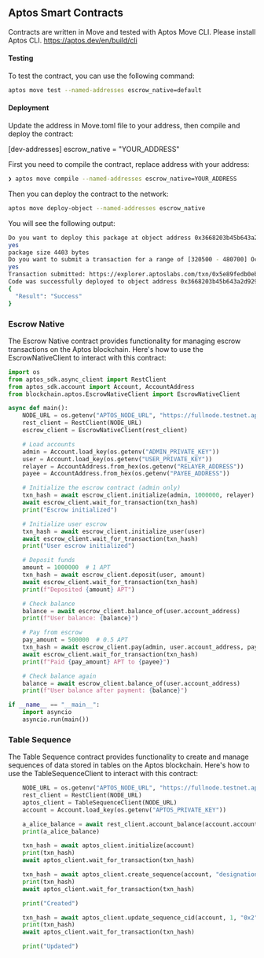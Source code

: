 ## Aptos Smart Contracts

Contracts are written in Move and tested with Aptos Move CLI. Please install Aptos CLI.
https://aptos.dev/en/build/cli

#### Testing

To test the contract, you can use the following command:

```bash
aptos move test --named-addresses escrow_native=default
```

#### Deployment

Update the address in Move.toml file to your address, then compile and deploy the contract:

[dev-addresses]
escrow_native = "YOUR_ADDRESS"

First you need to compile the contract, replace address with your address:

```bash
❯ aptos move compile --named-addresses escrow_native=YOUR_ADDRESS
```

Then you can deploy the contract to the network:

```bash
aptos move deploy-object --named-addresses escrow_native
```

You will see the following output:

```bash
Do you want to deploy this package at object address 0x3668203b45b643a2d929f0db49852140fd96d190d1765e8bf0bc33f44716061b [yes/no] >
yes
package size 4403 bytes
Do you want to submit a transaction for a range of [320500 - 480700] Octas at a gas unit price of 100 Octas? [yes/no] >
yes
Transaction submitted: https://explorer.aptoslabs.com/txn/0x5e89fedb0eb2aa6eb2ba4a317184492f2568a3904ac5ec53e01c4dc12881ef8a?network=testnet
Code was successfully deployed to object address 0x3668203b45b643a2d929f0db49852140fd96d190d1765e8bf0bc33f44716061b
{
  "Result": "Success"
}
```

### Escrow Native

The Escrow Native contract provides functionality for managing escrow transactions on the Aptos blockchain. Here's how to use the EscrowNativeClient to interact with this contract:

```python
import os
from aptos_sdk.async_client import RestClient
from aptos_sdk.account import Account, AccountAddress
from blockchain.aptos.EscrowNativeClient import EscrowNativeClient

async def main():
    NODE_URL = os.getenv("APTOS_NODE_URL", "https://fullnode.testnet.aptoslabs.com/v1")
    rest_client = RestClient(NODE_URL)
    escrow_client = EscrowNativeClient(rest_client)

    # Load accounts
    admin = Account.load_key(os.getenv("ADMIN_PRIVATE_KEY"))
    user = Account.load_key(os.getenv("USER_PRIVATE_KEY"))
    relayer = AccountAddress.from_hex(os.getenv("RELAYER_ADDRESS"))
    payee = AccountAddress.from_hex(os.getenv("PAYEE_ADDRESS"))

    # Initialize the escrow contract (admin only)
    txn_hash = await escrow_client.initialize(admin, 1000000, relayer)  # 1% fee
    await escrow_client.wait_for_transaction(txn_hash)
    print("Escrow initialized")

    # Initialize user escrow
    txn_hash = await escrow_client.initialize_user(user)
    await escrow_client.wait_for_transaction(txn_hash)
    print("User escrow initialized")

    # Deposit funds
    amount = 1000000  # 1 APT
    txn_hash = await escrow_client.deposit(user, amount)
    await escrow_client.wait_for_transaction(txn_hash)
    print(f"Deposited {amount} APT")

    # Check balance
    balance = await escrow_client.balance_of(user.account_address)
    print(f"User balance: {balance}")

    # Pay from escrow
    pay_amount = 500000  # 0.5 APT
    txn_hash = await escrow_client.pay(admin, user.account_address, payee, pay_amount)
    await escrow_client.wait_for_transaction(txn_hash)
    print(f"Paid {pay_amount} APT to {payee}")

    # Check balance again
    balance = await escrow_client.balance_of(user.account_address)
    print(f"User balance after payment: {balance}")

if __name__ == "__main__":
    import asyncio
    asyncio.run(main())
```


### Table Sequence

The Table Sequence contract provides functionality to create and manage sequences of data stored in tables on the Aptos blockchain. Here's how to use the TableSequenceClient to interact with this contract:

```python
    NODE_URL = os.getenv("APTOS_NODE_URL", "https://fullnode.testnet.aptoslabs.com/v1")
    rest_client = RestClient(NODE_URL)
    aptos_client = TableSequenceClient(NODE_URL)
    account = Account.load_key(os.getenv("APTOS_PRIVATE_KEY"))

    a_alice_balance = await rest_client.account_balance(account.account_address)
    print(a_alice_balance)

    txn_hash = await aptos_client.initialize(account)
    print(txn_hash)
    await aptos_client.wait_for_transaction(txn_hash)

    txn_hash = await aptos_client.create_sequence(account, "designations", "0x1")
    print(txn_hash)
    await aptos_client.wait_for_transaction(txn_hash)

    print("Created")

    txn_hash = await aptos_client.update_sequence_cid(account, 1, "0x2")
    print(txn_hash)
    await aptos_client.wait_for_transaction(txn_hash)

    print("Updated")
```
